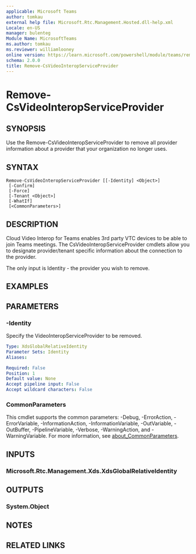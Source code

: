 ```yaml
---
applicable: Microsoft Teams
author: tomkau
external help file: Microsoft.Rtc.Management.Hosted.dll-help.xml
Locale: en-US
manager: bulenteg
Module Name: MicrosoftTeams
ms.author: tomkau
ms.reviewer: williamlooney
online version: https://learn.microsoft.com/powershell/module/teams/remove-csvideointeropserviceprovider
schema: 2.0.0
title: Remove-CsVideoInteropServiceProvider
---
```


# Remove-CsVideoInteropServiceProvider

## SYNOPSIS
Use the Remove-CsVideoInteropServiceProvider to remove all provider information about a provider that your organization no longer uses.

## SYNTAX

```
Remove-CsVideoInteropServiceProvider [[-Identity] <Object>]
 [-Confirm]
 [-Force]
 [-Tenant <Object>]
 [-WhatIf]
 [<CommonParameters>]
```

## DESCRIPTION
Cloud Video Interop for Teams enables 3rd party VTC devices to be able to join Teams meetings. The CsVideoInteropServiceProvider cmdlets allow you to designate provider/tenant specific information about the connection to the provider.

The only input is Identity - the provider you wish to remove.

## EXAMPLES

## PARAMETERS

### -Identity
Specify the VideoInteropServiceProvider to be removed.

```yaml
Type: XdsGlobalRelativeIdentity
Parameter Sets: Identity
Aliases:

Required: False
Position: 1
Default value: None
Accept pipeline input: False
Accept wildcard characters: False
```

### CommonParameters
This cmdlet supports the common parameters: -Debug, -ErrorAction, -ErrorVariable, -InformationAction, -InformationVariable, -OutVariable, -OutBuffer, -PipelineVariable, -Verbose, -WarningAction, and -WarningVariable. For more information, see [about_CommonParameters](https://go.microsoft.com/fwlink/?LinkID=113216).

## INPUTS

### Microsoft.Rtc.Management.Xds.XdsGlobalRelativeIdentity

## OUTPUTS

### System.Object

## NOTES

## RELATED LINKS
